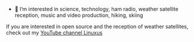 - 👀 I’m interested in science, technology, ham radio, weather satellite reception, music and video production, hiking, skiing

If you are interested in open source and the reception of weather satellites, check out my [YouTube channel Linuxus](https://www.youtube.com/channel/UCpEBA4JHYpos2MY2zVAV5Uw)
